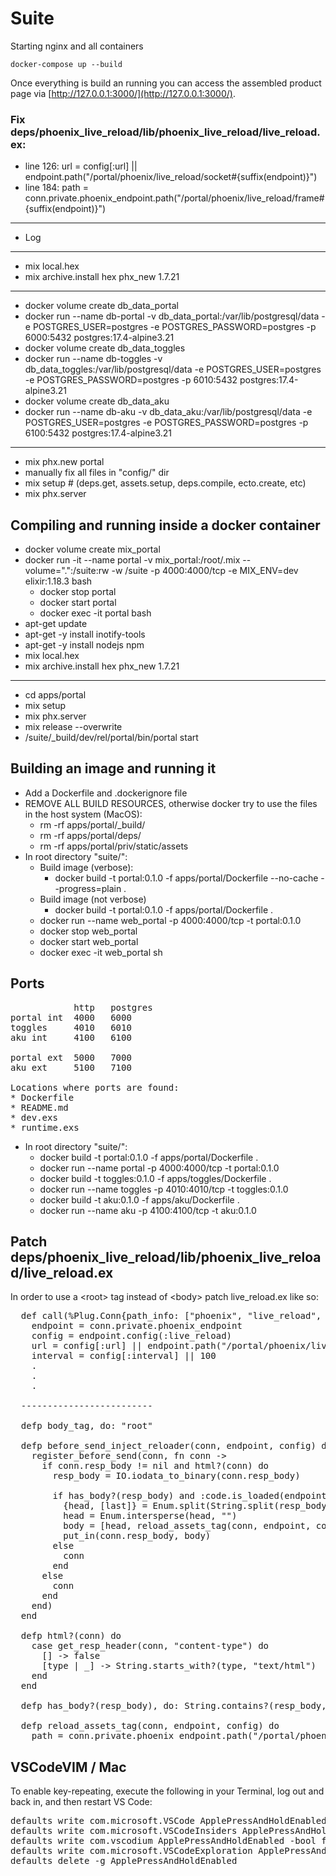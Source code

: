 # Suite

Starting nginx and all containers

    docker-compose up --build

Once everything is build an running you can access the
assembled product page via
[http://127.0.0.1:3000/](http://127.0.0.1:3000/).

### Fix deps/phoenix_live_reload/lib/phoenix_live_reload/live_reload.ex:
* line 126: url = config[:url] || endpoint.path("/portal/phoenix/live_reload/socket#{suffix(endpoint)}")
* line 184: path = conn.private.phoenix_endpoint.path("/portal/phoenix/live_reload/frame#{suffix(endpoint)}")
<hr/>

* Log
<hr/>

* mix local.hex
* mix archive.install hex phx_new 1.7.21
<hr/>

* docker volume create db_data_portal
* docker run --name db-portal -v db_data_portal:/var/lib/postgresql/data -e POSTGRES_USER=postgres -e POSTGRES_PASSWORD=postgres -p 6000:5432 postgres:17.4-alpine3.21
* docker volume create db_data_toggles
* docker run --name db-toggles -v db_data_toggles:/var/lib/postgresql/data -e POSTGRES_USER=postgres -e POSTGRES_PASSWORD=postgres -p 6010:5432 postgres:17.4-alpine3.21
* docker volume create db_data_aku
* docker run --name db-aku -v db_data_aku:/var/lib/postgresql/data -e POSTGRES_USER=postgres -e POSTGRES_PASSWORD=postgres -p 6100:5432 postgres:17.4-alpine3.21
<hr/>


* mix phx.new portal
* manually fix all files in "config/" dir
* mix setup # (deps.get, assets.setup, deps.compile, ecto.create, etc)
* mix phx.server

## Compiling and running inside a docker container
* docker volume create mix_portal
* docker run -it --name portal -v mix_portal:/root/.mix --volume=".":/suite:rw -w /suite -p 4000:4000/tcp -e MIX_ENV=dev elixir:1.18.3 bash
  * docker stop portal
  * docker start portal
  * docker exec -it portal bash
* apt-get update
* apt-get -y install inotify-tools
* apt-get -y install nodejs npm
* mix local.hex
* mix archive.install hex phx_new 1.7.21
<hr/>

* cd apps/portal
* mix setup
* mix phx.server
* mix release --overwrite
* /suite/_build/dev/rel/portal/bin/portal start

## Building an image and running it
* Add a Dockerfile and .dockerignore file
* REMOVE ALL BUILD RESOURCES, otherwise docker try to use the files in the host system (MacOS):
  * rm -rf apps/portal/_build/
  * rm -rf apps/portal/deps/
  * rm -rf apps/portal/priv/static/assets
* In root directory "suite/":
  * Build image (verbose):
    * docker build -t portal:0.1.0 -f apps/portal/Dockerfile --no-cache --progress=plain .
  * Build image (not verbose)
    * docker build -t portal:0.1.0 -f apps/portal/Dockerfile .
  * docker run --name web_portal -p 4000:4000/tcp -t portal:0.1.0
  * docker stop web_portal
  * docker start web_portal
  * docker exec -it web_portal sh

## Ports
<pre>
            http   postgres
portal int  4000   6000
toggles     4010   6010
aku int     4100   6100

portal ext  5000   7000
aku ext     5100   7100

Locations where ports are found:
* Dockerfile
* README.md
* dev.exs
* runtime.exs
</pre>

* In root directory "suite/":
  * docker build -t portal:0.1.0 -f apps/portal/Dockerfile .
  * docker run --name portal -p 4000:4000/tcp -t portal:0.1.0
  * docker build -t toggles:0.1.0 -f apps/toggles/Dockerfile .
  * docker run --name toggles -p 4010:4010/tcp -t toggles:0.1.0
  * docker build -t aku:0.1.0 -f apps/aku/Dockerfile .
  * docker run --name aku -p 4100:4100/tcp -t aku:0.1.0

## Patch deps/phoenix_live_reload/lib/phoenix_live_reload/live_reload.ex
In order to use a \<root\> tag instead of \<body\> patch live_reload.ex like so:

<pre>
  def call(%Plug.Conn{path_info: ["phoenix", "live_reload", "frame" | _suffix]} = conn, _) do
    endpoint = conn.private.phoenix_endpoint
    config = endpoint.config(:live_reload)
    url = config[:url] || endpoint.path("/portal/phoenix/live_reload/socket#{suffix(endpoint)}")
    interval = config[:interval] || 100
    .
    .
    .

  -------------------------

  defp body_tag, do: "root"

  defp before_send_inject_reloader(conn, endpoint, config) do
    register_before_send(conn, fn conn ->
      if conn.resp_body != nil and html?(conn) do
        resp_body = IO.iodata_to_binary(conn.resp_body)

        if has_body?(resp_body) and :code.is_loaded(endpoint) do
          {head, [last]} = Enum.split(String.split(resp_body, "</#{body_tag()}>"), -1)
          head = Enum.intersperse(head, "</#{body_tag()}>")
          body = [head, reload_assets_tag(conn, endpoint, config), "</#{body_tag()}>" | last]
          put_in(conn.resp_body, body)
        else
          conn
        end
      else
        conn
      end
    end)
  end

  defp html?(conn) do
    case get_resp_header(conn, "content-type") do
      [] -> false
      [type | _] -> String.starts_with?(type, "text/html")
    end
  end

  defp has_body?(resp_body), do: String.contains?(resp_body, "<#{body_tag()}")

  defp reload_assets_tag(conn, endpoint, config) do
    path = conn.private.phoenix_endpoint.path("/portal/phoenix/live_reload/frame#{suffix(endpoint)}")
</pre>

## VSCodeVIM / Mac
To enable key-repeating, execute the following in your Terminal, log out and back in, and then restart VS Code:
<pre>
defaults write com.microsoft.VSCode ApplePressAndHoldEnabled -bool false              # For VS Code
defaults write com.microsoft.VSCodeInsiders ApplePressAndHoldEnabled -bool false      # For VS Code Insider
defaults write com.vscodium ApplePressAndHoldEnabled -bool false                      # For VS Codium
defaults write com.microsoft.VSCodeExploration ApplePressAndHoldEnabled -bool false   # For VS Codium Exploration users
defaults delete -g ApplePressAndHoldEnabled                                           # If necessary, reset global default
</pre>
